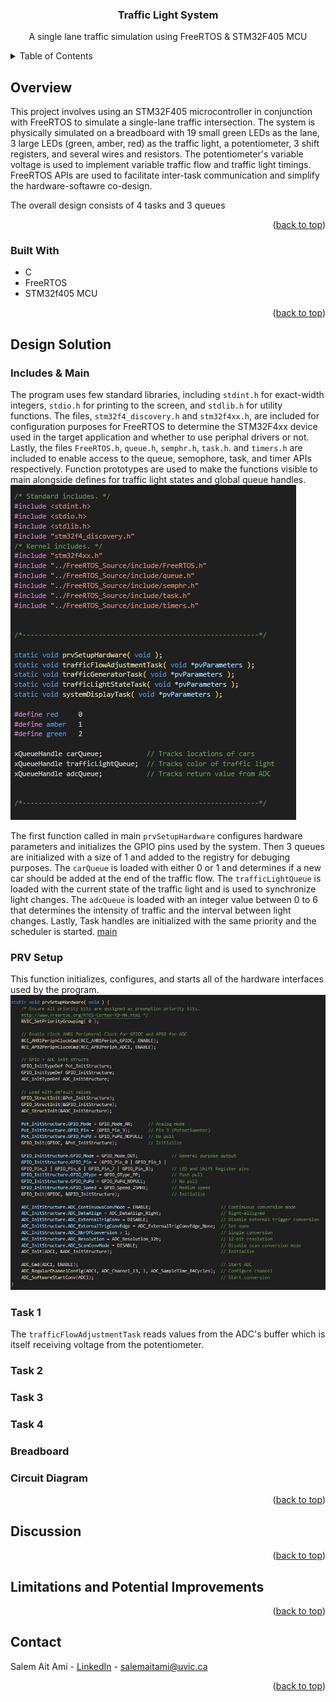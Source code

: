 <a name="readme-top"></a>

<!-- Title -->
<div align="center">
<h3 align="center">Traffic Light System</h3>

  <p align="center">
    A single lane traffic simulation using FreeRTOS & STM32F405 MCU
  </p>
</div>


<!-- TABLE OF CONTENTS -->
<details>
  <summary>Table of Contents</summary>
  <ol>
    <li>
      <a href="#overview">Overview</a>
      <ul>
        <li><a href="#built-with">Built With</a></li>
      </ul>
    </li>
    <li>
      <a href="#design-solution">Design Solution</a>
      <ul>
        <li><a href="#prv-setup">PRV Setup</a></li>
        <li><a href="#task-1">Task 1</a></li>
        <li><a href="#task-2">Task 2</a></li>
        <li><a href="#task-3">Task 3</a></li>
        <li><a href="#task-4">Task 4</a></li>
      </ul>
    </li>
    <li><a href="#discussion">Discussion</a></li>
    <li><a href="#limitations-and-potential-improvements">Limitations and Potential Improvements</a></li>
    <li><a href="#contact">Contact</a></li>
  </ol>
</details>



<!-- ABOUT THE PROJECT -->
## Overview

This project involves using an STM32F405 microcontroller in conjunction with FreeRTOS to simulate a single-lane traffic intersection. 
The system is physically simulated on a breadboard with 19 small green LEDs as the lane, 3 large LEDs (green, amber, red) as the traffic light, a potentiometer, 3 shift registers, and several wires and resistors.
The potentiometer's variable voltage is used to implement variable traffic flow and traffic light timings. FreeRTOS APIs are used to facilitate inter-task communication and simplify the hardware-softawre co-design.

The overall design consists of 4 tasks and 3 queues

<p align="right">(<a href="#readme-top">back to top</a>)</p>


### Built With

* C
* FreeRTOS
* STM32f405 MCU

<p align="right">(<a href="#readme-top">back to top</a>)</p>


<!-- DESIGN SOLUTION -->
## Design Solution

### Includes & Main

The program uses few standard libraries, including `stdint.h` for exact-width integers, `stdio.h` for printing to the screen, and `stdlib.h` for utility functions. 
The files, `stm32f4_discovery.h` and `stm32f4xx.h`, are included for configuration purposes for FreeRTOS to determine the STM32F4xx device used in the target application and whether to use periphal drivers or not.
Lastly, the files `FreeRTOS.h`, `queue.h`, `semphr.h`, `task.h`. and `timers.h` are included to enable access to the queue, semophore, task, and timer APIs respectively. 
Function prototypes are used to make the functions visible to main alongside defines for traffic light states and global queue handles. 
![Includes Screen Shot][includes]

The first function called in main `prvSetupHardware` configures hardware parameters and initializes the GPIO pins used by the system. Then 3 queues are initialized with a size of 1 and added to the registry for debuging purposes. The `carQueue` is loaded with either 0 or 1 and determines if a new car should be added at the end of the traffic flow. The `trafficLightQueue` is loaded with the current state of the traffic light and is used to synchronize light changes. The `adcQueue` is loaded with an integer value between 0 to 6 that determines the intensity of traffic and the interval between light changes. Lastly, Task handles are initialized with the same priority and the scheduler is started.
[main]

### PRV Setup

This function initializes, configures, and starts all of the hardware interfaces used by the program.
![prv]

### Task 1

The `trafficFlowAdjustmentTask` reads values from the ADC's buffer which is itself receiving voltage from the potentiometer. 

### Task 2

### Task 3

### Task 4

### Breadboard

### Circuit Diagram


<p align="right">(<a href="#readme-top">back to top</a>)</p>


<!-- DISCUSSION -->
## Discussion


<p align="right">(<a href="#readme-top">back to top</a>)</p>

<!-- LIMITATIONS & POTENTIAL IMPROVEMENTS -->
## Limitations and Potential Improvements


<p align="right">(<a href="#readme-top">back to top</a>)</p>


<!-- CONTACT -->
## Contact

Salem Ait Ami - [LinkedIn](https://www.linkedin.com/in/salemaitami/) - [salemaitami@uvic.ca](salemaitami@uvic.ca)

<p align="right">(<a href="#readme-top">back to top</a>)</p>



<!-- MARKDOWN LINKS & IMAGES -->
[breadboard]: images/breadboard.png
[circuit-diagram]: images/circuit_diagram.png
[prv]: images/prv_setup_hardware.png
[includes]: images/includes.png
[main]: images/maintls.png
[task1]: images/task1.png
[task2]: images/task2.png
[task3]: images/task3.png
[task4]: images/task4.png
